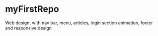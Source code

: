 # myFirstRepo
Web design, with nav bar, menu, articles, login section animation, footer and responsive design
